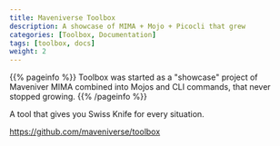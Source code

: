 ```yaml
---
title: Maveniverse Toolbox
description: A showcase of MIMA + Mojo + Picocli that grew
categories: [Toolbox, Documentation]
tags: [toolbox, docs]
weight: 2
---
```


{{% pageinfo %}}
Toolbox was started as a "showcase" project of Maveniver MIMA combined into Mojos and CLI commands, that never stopped growing.
{{% /pageinfo %}}

A tool that gives you Swiss Knife for every situation.

https://github.com/maveniverse/toolbox
